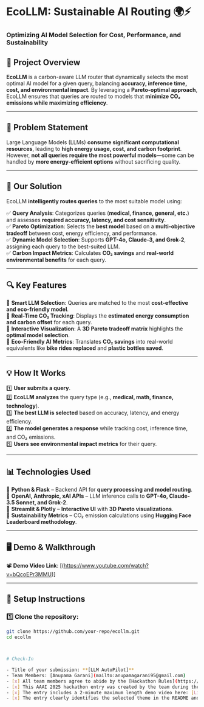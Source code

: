 # EcoLLM: Sustainable AI Routing 🌍⚡  
### Optimizing AI Model Selection for Cost, Performance, and Sustainability  

## 🚀 Project Overview  
**EcoLLM** is a carbon-aware LLM router that dynamically selects the most optimal AI model for a given query, balancing **accuracy, inference time, cost, and environmental impact**. By leveraging a **Pareto-optimal approach**, EcoLLM ensures that queries are routed to models that **minimize CO₂ emissions while maximizing efficiency**.

---

## 🎯 Problem Statement  
Large Language Models (LLMs) **consume significant computational resources**, leading to **high energy usage, cost, and carbon footprint**. However, **not all queries require the most powerful models**—some can be handled by **more energy-efficient options** without sacrificing quality.

---

## 🌱 Our Solution  
EcoLLM **intelligently routes queries** to the most suitable model using:  

✅ **Query Analysis**: Categorizes queries (**medical, finance, general, etc.**) and assesses **required accuracy, latency, and cost sensitivity**.  
✅ **Pareto Optimization**: Selects the **best model** based on a **multi-objective tradeoff** between cost, energy efficiency, and performance.  
✅ **Dynamic Model Selection**: Supports **GPT-4o, Claude-3, and Grok-2**, assigning each query to the best-suited LLM.  
✅ **Carbon Impact Metrics**: Calculates **CO₂ savings** and **real-world environmental benefits** for each query.  

---

## 🔍 Key Features  
📌 **Smart LLM Selection**: Queries are matched to the most **cost-effective and eco-friendly model**.  
📌 **Real-Time CO₂ Tracking**: Displays the **estimated energy consumption and carbon offset** for each query.  
📌 **Interactive Visualization**: A **3D Pareto tradeoff matrix** highlights the **optimal model selection**.  
📌 **Eco-Friendly AI Metrics**: Translates **CO₂ savings** into real-world equivalents like **bike rides replaced** and **plastic bottles saved**.  

---

## 💡 How It Works  
1️⃣ **User submits a query**.  
2️⃣ **EcoLLM analyzes** the query type (e.g., **medical, math, finance, technology**).  
3️⃣ **The best LLM is selected** based on accuracy, latency, and energy efficiency.  
4️⃣ **The model generates a response** while tracking cost, inference time, and CO₂ emissions.  
5️⃣ **Users see environmental impact metrics** for their query.  

---

## 📊 Technologies Used  
🔹 **Python & Flask** – Backend API for **query processing and model routing**.  
🔹 **OpenAI, Anthropic, xAI APIs** – LLM inference calls to **GPT-4o, Claude-3.5 Sonnet, and Grok-2**.  
🔹 **Streamlit & Plotly** – **Interactive UI** with **3D Pareto visualizations**.  
🔹 **Sustainability Metrics** – CO₂ emission calculations using **Hugging Face Leaderboard methodology**.  

---

## 🖥️ Demo & Walkthrough  
📽️ **Demo Video Link**: [(https://www.youtube.com/watch?v=bQcoEPr3MMU)]

---

## 💾 Setup Instructions  

### 1️⃣ Clone the repository:  
```bash
git clone https://github.com/your-repo/ecollm.git
cd ecollm



# Check-In

- Title of your submission: **[LLM AutoPilot]**
- Team Members: [Anupama Garani](mailto:anupamagarani95@gmail.com)
- [x] All team members agree to abide by the [Hackathon Rules](https://aaai.org/conference/aaai/aaai-25/hackathon/)
- [x] This AAAI 2025 hackathon entry was created by the team during the period of the hackathon, February 17 – February 24, 2025
- [x] The entry includes a 2-minute maximum length demo video here: [Link](https://www.youtube.com/watch?v=bQcoEPr3MMU)
- [x] The entry clearly identifies the selected theme in the README and the video.

